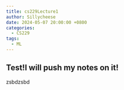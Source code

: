 ```yaml
---
title: cs229Lecture1
author: Sillycheese
date: 2024-05-07 20:00:00 +0800
categories:
  - CS229
tags:
  - ML
---
```


## Test!I will push my notes on it!

zsbdzsbd